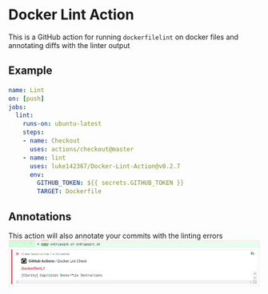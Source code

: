 # Docker Lint Action

This is a GitHub action for running `dockerfilelint` on docker files and annotating diffs with the linter output

## Example

```yaml
name: Lint
on: [push]
jobs:
  lint:
    runs-on: ubuntu-latest
    steps: 
    - name: Checkout
      uses: actions/checkout@master
    - name: lint
      uses: luke142367/Docker-Lint-Action@v0.2.7
      env:
        GITHUB_TOKEN: ${{ secrets.GITHUB_TOKEN }}
        TARGET: Dockerfile
```

## Annotations

This action will also annotate your commits with the linting errors
![example](res/example.png)